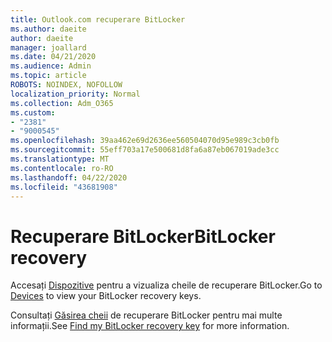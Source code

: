 ```yaml
---
title: Outlook.com recuperare BitLocker
ms.author: daeite
author: daeite
manager: joallard
ms.date: 04/21/2020
ms.audience: Admin
ms.topic: article
ROBOTS: NOINDEX, NOFOLLOW
localization_priority: Normal
ms.collection: Adm_O365
ms.custom:
- "2381"
- "9000545"
ms.openlocfilehash: 39aa462e69d2636ee560504070d95e989c3cb0fb
ms.sourcegitcommit: 55eff703a17e500681d8fa6a87eb067019ade3cc
ms.translationtype: MT
ms.contentlocale: ro-RO
ms.lasthandoff: 04/22/2020
ms.locfileid: "43681908"
---
```

# <a name="bitlocker-recovery"></a><span data-ttu-id="42a94-102">Recuperare BitLocker</span><span class="sxs-lookup"><span data-stu-id="42a94-102">BitLocker recovery</span></span>

<span data-ttu-id="42a94-103">Accesați [Dispozitive](https://account.microsoft.com/devices/recoverykey) pentru a vizualiza cheile de recuperare BitLocker.</span><span class="sxs-lookup"><span data-stu-id="42a94-103">Go to [Devices](https://account.microsoft.com/devices/recoverykey) to view your BitLocker recovery keys.</span></span>

<span data-ttu-id="42a94-104">Consultați [Găsirea cheii](https://support.microsoft.com/help/4026181) de recuperare BitLocker pentru mai multe informații.</span><span class="sxs-lookup"><span data-stu-id="42a94-104">See [Find my BitLocker recovery key](https://support.microsoft.com/help/4026181) for more information.</span></span>
